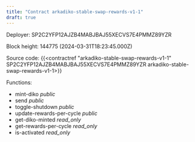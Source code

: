 ```yaml
---
title: "Contract arkadiko-stable-swap-rewards-v1-1"
draft: true
---
```

Deployer: SP2C2YFP12AJZB4MABJBAJ55XECVS7E4PMMZ89YZR


 



Block height: 144775 (2024-03-31T18:23:45.000Z)

Source code: {{<contractref "arkadiko-stable-swap-rewards-v1-1" SP2C2YFP12AJZB4MABJBAJ55XECVS7E4PMMZ89YZR arkadiko-stable-swap-rewards-v1-1>}}

Functions:

* mint-diko _public_
* send _public_
* toggle-shutdown _public_
* update-rewards-per-cycle _public_
* get-diko-minted _read_only_
* get-rewards-per-cycle _read_only_
* is-activated _read_only_
